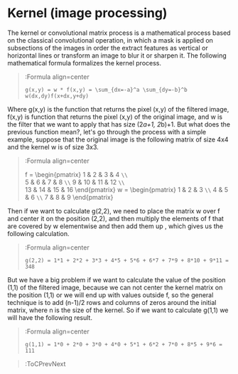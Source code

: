 # Kernel (image processing)

The kernel or convolutional matrix process is a mathematical process based on the classical convolutional operation, in which a mask is applied on subsections of the images in order the extract features as vertical or horizontal lines or transform an image to blur it or sharpen it. The following mathematical formula formalizes the kernel process.

> :Formula align=center
>
> ```
> g(x,y) = w * f(x,y) = \sum_{dx=-a}^a \sum_{dy=-b}^b w(dx,dy)f(x+dx,y+dy)
> ```

Where g(x,y)  is the function that returns the pixel (x,y) of the filtered image, f(x,y) is function that returns the pixel (x,y) of the original image, and w is the filter that we want to apply that has size (2*a+1, 2*b)+1. But what does the previous function mean?, let's go through the process with a simple example, suppose that the original image is the following matrix of size 4x4 and the kernel w is of size 3x3.

> :Formula align=center
>
> f = \begin{pmatrix}
> 1 & 2 & 3 & 4 `\\`       
> 5 & 6 & 7 & 8 `\\`
> 9 & 10 & 11 & 12 `\\`  
> 13 & 14 & 15 & 16 
> \end{pmatrix}
> w = \begin{pmatrix}
> 1 & 2 & 3 `\\`
> 4 & 5 & 6 `\\` 
> 7 & 8 & 9 
> \end{pmatrix}

Then if we want to calculate g(2,2), we need to place the matrix w over f and center it on the position (2,2), and then multiply the elements of f that are covered by w elementwise and then add them up , which gives us the following calculation.

> :Formula align=center
>
> ```
> g(2,2) = 1*1 + 2*2 + 3*3 + 4*5 + 5*6 + 6*7 + 7*9 + 8*10 + 9*11 = 348
> ```

But we have a big problem if we want to calculate the value of the position (1,1) of the filtered image, because we can not center the kernel matrix on the position (1,1) or we will end up with values outside f, so the general technique is to add (n-1)/2 rows and columns of zeros around the initial matrix, where n is the size of the kernel. So if we want to calculate g(1,1) we will have the following result.

> :Formula align=center
>
> ```
> g(1,1) = 1*0 + 2*0 + 3*0 + 4*0 + 5*1 + 6*2 + 7*0 + 8*5 + 9*6 = 111
> ```

> :ToCPrevNext